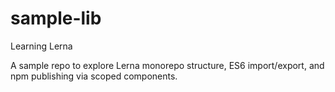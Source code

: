 # sample-lib
Learning Lerna

A sample repo to explore Lerna monorepo structure, ES6 import/export, and npm publishing via scoped components.
